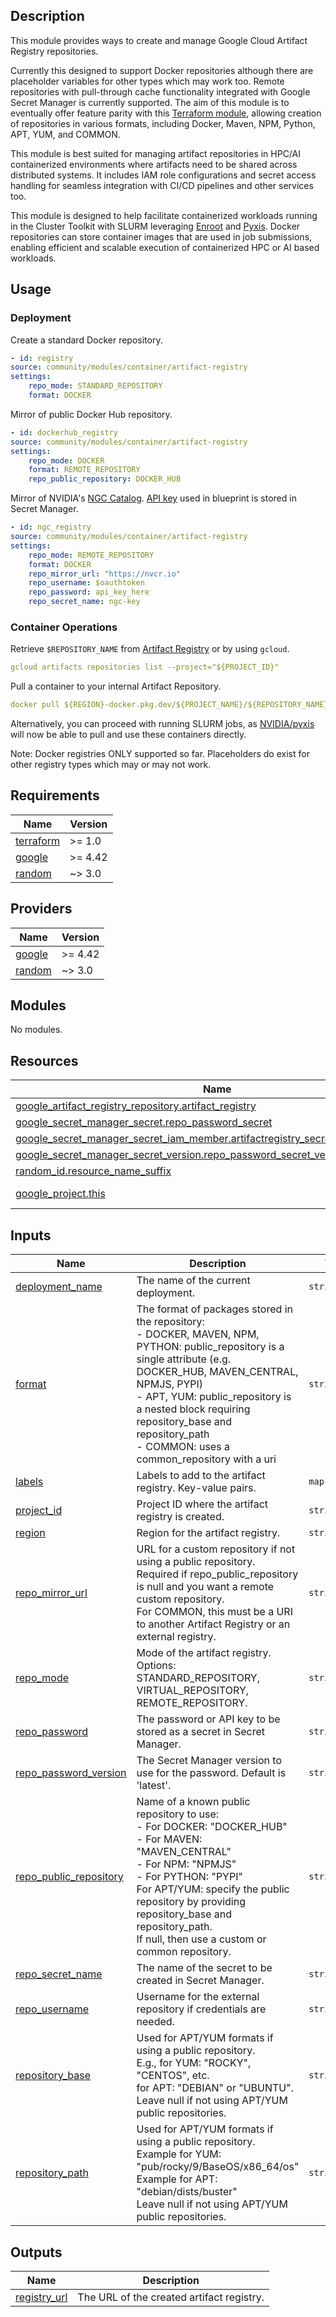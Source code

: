 ## Description

This module provides ways to create and manage Google Cloud Artifact Registry repositories.

Currently this designed to support Docker repositories although there are placeholder variables for other types which may work too. Remote repositories with pull-through cache functionality integrated with Google Secret Manager is currently supported. The aim of this module is to eventually offer feature parity with this [Terraform module](https://registry.terraform.io/providers/hashicorp/google/latest/docs/resources/artifact_registry_repository#nested_remote_repository_config), allowing creation of repositories in various formats, including Docker, Maven, NPM, Python, APT, YUM, and COMMON.

This module is best suited for managing artifact repositories in HPC/AI containerized environments where artifacts need to be shared across distributed systems. It includes IAM role configurations and secret access handling for seamless integration with CI/CD pipelines and other services too.

This module is designed to help facilitate containerized workloads running in the Cluster Toolkit with SLURM leveraging [Enroot](https://github.com/NVIDIA/enroot) and [Pyxis](https://github.com/NVIDIA/pyxis). Docker repositories can store container images that are used in job submissions, enabling efficient and scalable execution of containerized HPC or AI based workloads.

## Usage

### Deployment

Create a standard Docker repository.

```yaml
- id: registry
source: community/modules/container/artifact-registry
settings:
    repo_mode: STANDARD_REPOSITORY
    format: DOCKER
```

Mirror of public Docker Hub repository.

```yaml
- id: dockerhub_registry
source: community/modules/container/artifact-registry
settings:
    repo_mode: DOCKER
    format: REMOTE_REPOSITORY
    repo_public_repository: DOCKER_HUB
```

Mirror of NVIDIA's [NGC Catalog](https://catalog.ngc.nvidia.com/containers). [API key](https://org.ngc.nvidia.com/setup/api-key) used in blueprint is stored in Secret Manager.

```yaml
- id: ngc_registry
source: community/modules/container/artifact-registry
settings:
    repo_mode: REMOTE_REPOSITORY
    format: DOCKER
    repo_mirror_url: "https://nvcr.io"
    repo_username: $oauthtoken
    repo_password: api_key_here
    repo_secret_name: ngc-key
```

### Container Operations

Retrieve `$REPOSITORY_NAME` from [Artifact Registry](https://console.cloud.google.com/artifacts) or by using `gcloud`.

```yaml
gcloud artifacts repositories list --project="${PROJECT_ID}"
```

Pull a container to your internal Artifact Repository.

```yaml
docker pull ${REGION}-docker.pkg.dev/${PROJECT_NAME}/${REPOSITORY_NAME}/library/ubuntu:latest
```

Alternatively, you can proceed with running SLURM jobs, as [NVIDIA/pyxis](https://github.com/NVIDIA/pyxis) will now be able to pull and use these containers directly.

Note: Docker registries ONLY supported so far. Placeholders do exist for other registry types which may or may not work.

<!-- BEGINNING OF PRE-COMMIT-TERRAFORM DOCS HOOK -->
## Requirements

| Name | Version |
|------|---------|
| <a name="requirement_terraform"></a> [terraform](#requirement\_terraform) | >= 1.0 |
| <a name="requirement_google"></a> [google](#requirement\_google) | >= 4.42 |
| <a name="requirement_random"></a> [random](#requirement\_random) | ~> 3.0 |

## Providers

| Name | Version |
|------|---------|
| <a name="provider_google"></a> [google](#provider\_google) | >= 4.42 |
| <a name="provider_random"></a> [random](#provider\_random) | ~> 3.0 |

## Modules

No modules.

## Resources

| Name | Type |
|------|------|
| [google_artifact_registry_repository.artifact_registry](https://registry.terraform.io/providers/hashicorp/google/latest/docs/resources/artifact_registry_repository) | resource |
| [google_secret_manager_secret.repo_password_secret](https://registry.terraform.io/providers/hashicorp/google/latest/docs/resources/secret_manager_secret) | resource |
| [google_secret_manager_secret_iam_member.artifactregistry_secret_access_for_ar_sa](https://registry.terraform.io/providers/hashicorp/google/latest/docs/resources/secret_manager_secret_iam_member) | resource |
| [google_secret_manager_secret_version.repo_password_secret_version](https://registry.terraform.io/providers/hashicorp/google/latest/docs/resources/secret_manager_secret_version) | resource |
| [random_id.resource_name_suffix](https://registry.terraform.io/providers/hashicorp/random/latest/docs/resources/id) | resource |
| [google_project.this](https://registry.terraform.io/providers/hashicorp/google/latest/docs/data-sources/project) | data source |

## Inputs

| Name | Description | Type | Default | Required |
|------|-------------|------|---------|:--------:|
| <a name="input_deployment_name"></a> [deployment\_name](#input\_deployment\_name) | The name of the current deployment. | `string` | n/a | yes |
| <a name="input_format"></a> [format](#input\_format) | The format of packages stored in the repository:<br/>- DOCKER, MAVEN, NPM, PYTHON: public\_repository is a single attribute (e.g. DOCKER\_HUB, MAVEN\_CENTRAL, NPMJS, PYPI)<br/>- APT, YUM: public\_repository is a nested block requiring repository\_base and repository\_path<br/>- COMMON: uses a common\_repository with a uri | `string` | `"DOCKER"` | no |
| <a name="input_labels"></a> [labels](#input\_labels) | Labels to add to the artifact registry. Key-value pairs. | `map(string)` | `{}` | no |
| <a name="input_project_id"></a> [project\_id](#input\_project\_id) | Project ID where the artifact registry is created. | `string` | n/a | yes |
| <a name="input_region"></a> [region](#input\_region) | Region for the artifact registry. | `string` | n/a | yes |
| <a name="input_repo_mirror_url"></a> [repo\_mirror\_url](#input\_repo\_mirror\_url) | URL for a custom repository if not using a public repository.<br/>Required if repo\_public\_repository is null and you want a remote custom repository.<br/>For COMMON, this must be a URI to another Artifact Registry or an external registry. | `string` | `null` | no |
| <a name="input_repo_mode"></a> [repo\_mode](#input\_repo\_mode) | Mode of the artifact registry. Options: STANDARD\_REPOSITORY, VIRTUAL\_REPOSITORY, REMOTE\_REPOSITORY. | `string` | `"STANDARD_REPOSITORY"` | no |
| <a name="input_repo_password"></a> [repo\_password](#input\_repo\_password) | The password or API key to be stored as a secret in Secret Manager. | `string` | `null` | no |
| <a name="input_repo_password_version"></a> [repo\_password\_version](#input\_repo\_password\_version) | The Secret Manager version to use for the password. Default is 'latest'. | `string` | `"latest"` | no |
| <a name="input_repo_public_repository"></a> [repo\_public\_repository](#input\_repo\_public\_repository) | Name of a known public repository to use:<br/>- For DOCKER: "DOCKER\_HUB"<br/>- For MAVEN: "MAVEN\_CENTRAL"<br/>- For NPM: "NPMJS"<br/>- For PYTHON: "PYPI"<br/>For APT/YUM: specify the public repository by providing repository\_base and repository\_path.<br/>If null, then use a custom or common repository. | `string` | `null` | no |
| <a name="input_repo_secret_name"></a> [repo\_secret\_name](#input\_repo\_secret\_name) | The name of the secret to be created in Secret Manager. | `string` | `null` | no |
| <a name="input_repo_username"></a> [repo\_username](#input\_repo\_username) | Username for the external repository if credentials are needed. | `string` | `null` | no |
| <a name="input_repository_base"></a> [repository\_base](#input\_repository\_base) | Used for APT/YUM formats if using a public repository.<br/>E.g., for YUM: "ROCKY", "CENTOS", etc.<br/>for APT: "DEBIAN" or "UBUNTU".<br/>Leave null if not using APT/YUM public repositories. | `string` | `null` | no |
| <a name="input_repository_path"></a> [repository\_path](#input\_repository\_path) | Used for APT/YUM formats if using a public repository.<br/>Example for YUM: "pub/rocky/9/BaseOS/x86\_64/os"<br/>Example for APT: "debian/dists/buster"<br/>Leave null if not using APT/YUM public repositories. | `string` | `null` | no |

## Outputs

| Name | Description |
|------|-------------|
| <a name="output_registry_url"></a> [registry\_url](#output\_registry\_url) | The URL of the created artifact registry. |
<!-- END OF PRE-COMMIT-TERRAFORM DOCS HOOK -->
